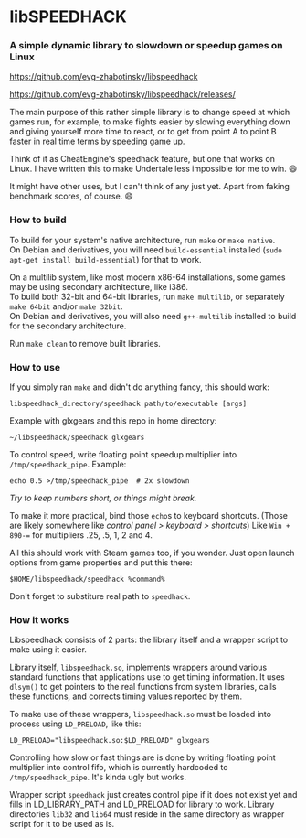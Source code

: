 libSPEEDHACK
============

### A simple dynamic library to slowdown or speedup games on Linux

https://github.com/evg-zhabotinsky/libspeedhack

https://github.com/evg-zhabotinsky/libspeedhack/releases/

The main purpose of this rather simple library is to change speed at which
games run, for example, to make fights easier by slowing everything down and
giving yourself more time to react, or to get from point A to point B faster
in real time terms by speeding game up.

Think of it as CheatEngine's speedhack feature, but one that works on Linux.
I have written this to make Undertale less impossible for me to win. :smile:

It might have other uses, but I can't think of any just yet.
Apart from faking benchmark scores, of course. :smile:

### How to build

To build for your system's native architecture, run `make` or `make native`.  
On Debian and derivatives, you will need `build-essential` installed
(`sudo apt-get install build-essential`) for that to work.

On a multilib system, like most modern x86-64 installations,
some games may be using secondary architecture, like i386.  
To build both 32-bit and 64-bit libraries, run `make multilib`,
or separately `make 64bit` and/or `make 32bit`.  
On Debian and derivatives, you will also need `g++-multilib` installed
to build for the secondary architecture.

Run `make clean` to remove built libraries.


### How to use

If you simply ran `make` and didn't do anything fancy, this should work:

    libspeedhack_directory/speedhack path/to/executable [args]

Example with glxgears and this repo in home directory:

    ~/libspeedhack/speedhack glxgears

To control speed, write floating point speedup multiplier into
`/tmp/speedhack_pipe`. Example:

    echo 0.5 >/tmp/speedhack_pipe  # 2x slowdown

_Try to keep numbers short, or things might break._

To make it more practical, bind those `echo`s to keyboard shortcuts.
(Those are likely somewhere like _control panel > keyboard > shortcuts_)
Like `Win + 890-=` for multipliers .25, .5, 1, 2 and 4.

All this should work with Steam games too, if you wonder. Just open
launch options from game properties and put this there:

    $HOME/libspeedhack/speedhack %command%

Don't forget to substiture real path to `speedhack`.


### How it works

Libspeedhack consists of 2 parts:
the library itself and a wrapper script to make using it easier.

Library itself, `libspeedhack.so`, implements wrappers around various standard
functions that applications use to get timing information. It uses `dlsym()`
to get pointers to the real functions from system libraries, calls these
functions, and corrects timing values reported by them.

To make use of these wrappers, `libspeedhack.so` must be loaded into process
using `LD_PRELOAD`, like this:

    LD_PRELOAD="libspeedhack.so:$LD_PRELOAD" glxgears

Controlling how slow or fast things are is done by writing floating point
multiplier into control fifo, which is currently hardcoded to
`/tmp/speedhack_pipe`. It's kinda ugly but works.

Wrapper script `speedhack` just creates control pipe if it does not exist yet
and fills in LD_LIBRARY_PATH and LD_PRELOAD for library to work. Library
directories `lib32` and `lib64` must reside in the same directory as wrapper
script for it to be used as is.
